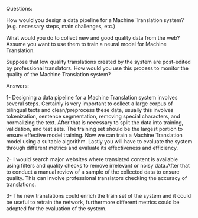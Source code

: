 Questions:

How would you design a data pipeline for a Machine Translation system? (e.g. necessary steps, main challenges, etc.)

What would you do to collect new and good quality data from the web? Assume you want to use them to train a neural model for Machine Translation.

Suppose that low quality translations created by the system are post-edited by professional translators. How would you use this process to monitor the quality of the Machine Translation system?

Answers:

1- Designing a data pipeline for a Machine Translation system involves several steps. Certainly is very important to collect a large corpus of bilingual texts and clean/preprocess these data, usually this involves tokenization, sentence segmentation, removing special characters, and normalizing the text. After that is necessary to split the data into training, validation, and test sets. The training set should be the largest portion to ensure effective model training. Now we can train a Machine Translation model using a suitable algorithm. Lastly you will have to evaluate the system through different metrics and evaluate its effectiveness and efficiency.

2- I would search major websites where translated content is available using filters and quality checks to remove irrelevant or noisy data.After that to conduct a manual review of a sample of the collected data to ensure quality. This can involve professional translators checking the accuracy of translations.

3- The new translations could enrich the train set of the system and it could be useful to retrain the network, furthermore different metrics could be adopted for the evaluation of the system.

